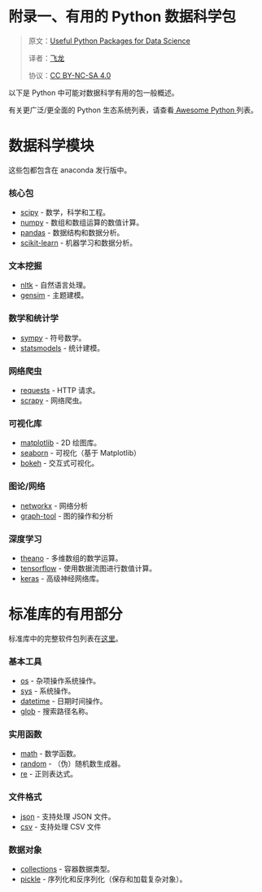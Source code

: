 
# 附录一、有用的 Python 数据科学包

> 原文：[Useful Python Packages for Data Science](https://nbviewer.jupyter.org/github/COGS108/Tutorials/blob/master/A1-PythonPackages.ipynb)
> 
> 译者：[飞龙](https://github.com/wizardforcel)
> 
> 协议：[CC BY-NC-SA 4.0](http://creativecommons.org/licenses/by-nc-sa/4.0/)

以下是 Python 中可能对数据科学有用的包一般概述。

有关更广泛/更全面的 Python 生态系统列表，请查看[ Awesome Python ](https://github.com/vinta/awesome-python)列表。

# 数据科学模块

这些包都包含在 anaconda 发行版中。

### 核心包

- [scipy](https://www.scipy.org) - 数学，科学和工程。
- [numpy](http://www.numpy.org) - 数组和数组运算的数值计算。
- [pandas](https://pandas.pydata.org) - 数据结构和数据分析。
- [scikit-learn](http://scikit-learn.org/stable/) - 机器学习和数据分析。
    
### 文本挖掘

- [nltk](http://www.nltk.org) - 自然语言处理。
- [gensim](https://radimrehurek.com/gensim/) - 主题建模。

### 数学和统计学

- [sympy](http://www.sympy.org/en/index.html) - 符号数学。
- [statsmodels](http://www.statsmodels.org/stable/index.html) - 统计建模。

### 网络爬虫

- [requests](http://docs.python-requests.org/en/master/) - HTTP 请求。
- [scrapy](https://scrapy.org) - 网络爬虫。
    
### 可视化库

- [matplotlib](https://matplotlib.org) - 2D 绘图库。
- [seaborn](https://seaborn.pydata.org/) - 可视化（基于 Matplotlib）
- [bokeh](http://bokeh.pydata.org/en/latest/) - 交互式可视化。
    
### 图论/网络

- [networkx](https://networkx.github.io/) - 网络分析
- [graph-tool](https://graph-tool.skewed.de/) - 图的操作和分析
    
### 深度学习

- [theano](http://deeplearning.net/software/theano/) - 多维数组的数学运算。
- [tensorflow](https://www.tensorflow.org/) - 使用数据流图进行数值计算。
- [keras](https://keras.io) - 高级神经网络库。

# 标准库的有用部分

标准库中的完整软件包列表在[这里](https://docs.python.org/3.6/library/index.html)。

### 基本工具

- [os](https://docs.python.org/3.6/library/os.html) - 杂项操作系统操作。
- [sys](https://docs.python.org/3.6/library/sys.html) - 系统操作。
- [datetime](https://docs.python.org/3.6/library/datetime.html) - 日期时间操作。
- [glob](https://docs.python.org/3.6/library/glob.html) - 搜索路径名称。

### 实用函数

- [math](https://docs.python.org/3.6/library/math.html) - 数学函数。
- [random](https://docs.python.org/3.6/library/random.html) - （伪）随机数生成器。
- [re](https://docs.python.org/3.6/library/re.html) - 正则表达式。

### 文件格式

- [json](https://docs.python.org/3.6/library/json.html) - 支持处理 JSON 文件。
- [csv](https://docs.python.org/3.6/library/csv.html) - 支持处理 CSV 文件

### 数据对象

- [collections](https://docs.python.org/3.6/library/collections.html) - 容器数据类型。
- [pickle](https://docs.python.org/3.6/library/pickle.html) - 序列化和反序列化（保存和加载复杂对象）。
